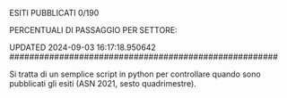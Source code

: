 ESITI PUBBLICATI 0/190 

PERCENTUALI DI PASSAGGIO PER SETTORE:

UPDATED 2024-09-03 16:17:18.950642
###################################################### 

Si tratta di un semplice script in python per controllare quando sono pubblicati gli esiti (ASN 2021, sesto quadrimestre).

